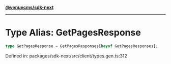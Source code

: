 [**@venuecms/sdk-next**](../Index.md)

***

# Type Alias: GetPagesResponse

```ts
type GetPagesResponse = GetPagesResponses[keyof GetPagesResponses];
```

Defined in: packages/sdk-next/src/client/types.gen.ts:312
